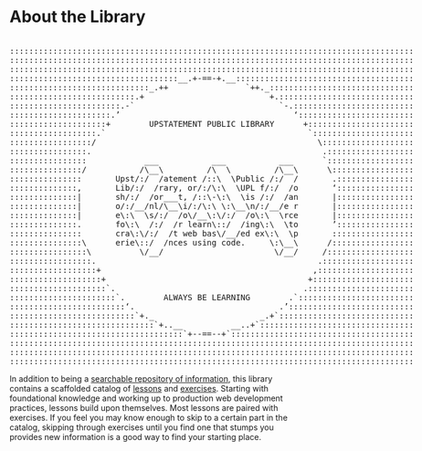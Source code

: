# About the Library

<div style="font-family: monospace; min-width: 30em; white-space: pre;">
::::::::::::::::::::::::::::::::::::::::::::::::::::::::::::::::::::::::::::::::::::
::::::::::::::::::::::::::::::::::::::::::::::::::::::::::::::::::::::::::::::::::::
::::::::::::::::::::::::::::::::::::::::::::::::::::::::::::::::::::::::::::::::::::
:::::::::::::::::::::::::::::::::::__.+-==-+.__:::::::::::::::::::::::::::::::::::::
:::::::::::::::::::::::::::::_.++                `++._::::::::::::::::::::::::::::::
::::::::::::::::::::::::::.+                          +.::::::::::::::::::::::::::::
:::::::::::::::::::::::.-`                              `-.:::::::::::::::::::::::::
:::::::::::::::::::::.’                                    ‘::::::::::::::::::::::::
::::::::::::::::::::+        UPSTATEMENT PUBLIC LIBRARY      +::::::::::::::::::::::
::::::::::::::::::.`                                          `:::::::::::::::::::::
:::::::::::::::::/                                              \:::::::::::::::::::
::::::::::::::::.                                                .::::::::::::::::::
::::::::::::::::            ___           ___           ___      `::::::::::::::::::
:::::::::::::::/           /\__\         /\  \         /\__\      \:::::::::::::::::
:::::::::::::::       Upst/:/  /atement /::\  \Public /:/  /       .::::::::::::::::
::::::::::::::,       Lib/:/  /rary, or/:/\:\  \UPL f/:/  /o       ‘::::::::::::::::
::::::::::::::|       sh/:/  /or___t, /::\-\:\  \is /:/  /an       |::::::::::::::::
::::::::::::::|       o/:/__/nl/\__\i/:/\:\ \:\__\n/:/__/e r       |::::::::::::::::
::::::::::::::|       e\:\  \s/:/  /o\/__\:\/:/  /o\:\  \rce       |::::::::::::::::
::::::::::::::.       fo\:\  /:/  /r learn\::/  /ing\:\  \to       ’::::::::::::::::
:::::::::::::::       cra\:\/:/  /t web bas\/__/ed ex\:\  \p       :::::::::::::::::
:::::::::::::::\      erie\::/  /nces using code.     \:\__\      /:::::::::::::::::
::::::::::::::::\          \/__/                       \/__/     /::::::::::::::::::
:::::::::::::::::.                                              .:::::::::::::::::::
::::::::::::::::::+                                            ,::::::::::::::::::::
:::::::::::::::::::+                                          +:::::::::::::::::::::
::::::::::::::::::::`.                                       .::::::::::::::::::::::
::::::::::::::::::::::`.        ALWAYS BE LEARNING        .`::::::::::::::::::::::::
::::::::::::::::::::::::‘.                              .’::::::::::::::::::::::::::
::::::::::::::::::::::::::`+._                      _.+`::::::::::::::::::::::::::::
::::::::::::::::::::::::::::::`+..__          __..+`::::::::::::::::::::::::::::::::
::::::::::::::::::::::::::::::::::::`+--==--+`::::::::::::::::::::::::::::::::::::::
::::::::::::::::::::::::::::::::::::::::::::::::::::::::::::::::::::::::::::::::::::
::::::::::::::::::::::::::::::::::::::::::::::::::::::::::::::::::::::::::::::::::::
::::::::::::::::::::::::::::::::::::::::::::::::::::::::::::::::::::::::::::::::::::
</div>

In addition to being a [searchable repository of information](/references/), this library contains a scaffolded catalog of [lessons](/learn/) and [exercises](/make/). Starting with foundational knowledge and working up to production web development practices, lessons build upon themselves. Most lessons are paired with exercises. If you feel you may know enough to skip to a certain part in the catalog, skipping through exercises until you find one that stumps you provides new information is a good way to find your starting place.
